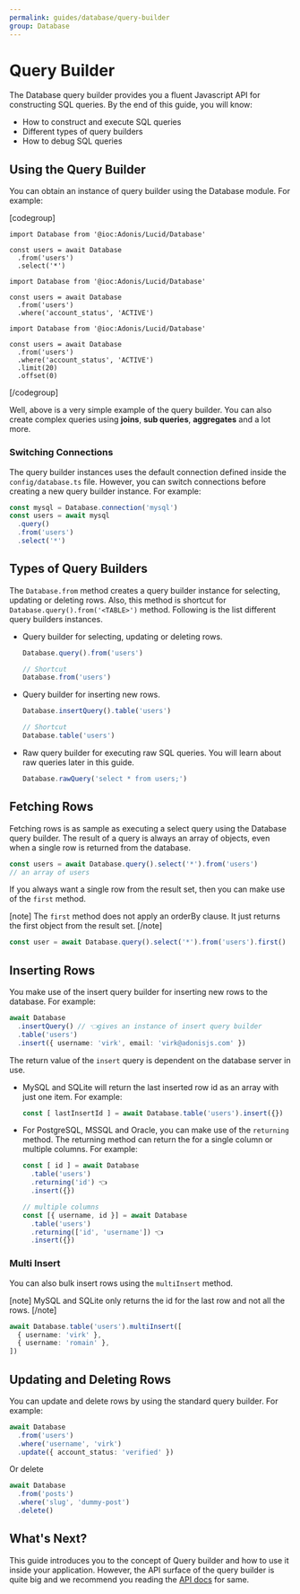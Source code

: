 ```yaml
---
permalink: guides/database/query-builder
group: Database
---
```


# Query Builder
The Database query builder provides you a fluent Javascript API for constructing SQL queries. By the end of this guide, you will know:

- How to construct and execute SQL queries
- Different types of query builders
- How to debug SQL queries

## Using the Query Builder
You can obtain an instance of query builder using the Database module. For example:

[codegroup]

```ts{}{Select All}
import Database from '@ioc:Adonis/Lucid/Database'

const users = await Database
  .from('users')
  .select('*')
```

```ts{}{Where Clause}
import Database from '@ioc:Adonis/Lucid/Database'

const users = await Database
  .from('users')
  .where('account_status', 'ACTIVE')
```

```ts{}{Limit and Offset}
import Database from '@ioc:Adonis/Lucid/Database'

const users = await Database
  .from('users')
  .where('account_status', 'ACTIVE')
  .limit(20)
  .offset(0)
```
[/codegroup]

Well, above is a very simple example of the query builder. You can also create complex queries using **joins**, **sub queries**, **aggregates** and a lot more.

### Switching Connections
The query builder instances uses the default connection defined inside the `config/database.ts` file. However, you can switch connections before creating a new query builder instance. For example:

```ts
const mysql = Database.connection('mysql')
const users = await mysql
  .query()
  .from('users')
  .select('*')
```

## Types of Query Builders
The `Database.from` method creates a query builder instance for selecting, updating or deleting rows. Also, this method is shortcut for `Database.query().from('<TABLE>')` method. Following is the list different query builders instances.

- Query builder for selecting, updating or deleting rows.
  ```ts
  Database.query().from('users')
  
  // Shortcut
  Database.from('users')
  ```
- Query builder for inserting new rows.
  ```ts
  Database.insertQuery().table('users')

  // Shortcut
  Database.table('users')
  ```
- Raw query builder for executing raw SQL queries. You will learn about raw queries later in this guide.
  ```ts
  Database.rawQuery('select * from users;')
  ```

## Fetching Rows
Fetching rows is as sample as executing a select query using the Database query builder. The result of a query is always an array of objects, even when a single row is returned from the database.

```ts
const users = await Database.query().select('*').from('users')
// an array of users
```

If you always want a single row from the result set, then you can make use of the `first` method.

[note]
The `first` method does not apply an orderBy clause. It just returns the first object from the result set.
[/note]

```ts
const user = await Database.query().select('*').from('users').first()
```

## Inserting Rows
You make use of the insert query builder for inserting new rows to the database. For example:

```ts
await Database
  .insertQuery() // 👈gives an instance of insert query builder
  .table('users')
  .insert({ username: 'virk', email: 'virk@adonisjs.com' })
```

The return value of the `insert` query is dependent on the database server in use.

- MySQL and SQLite will return the last inserted row id as an array with just one item. For example:
  ```ts
  const [ lastInsertId ] = await Database.table('users').insert({})
  ```
- For PostgreSQL, MSSQL and Oracle, you can make use of the `returning` method. The returning method can return the for a single column or multiple columns. For example:
  ```ts
  const [ id ] = await Database
    .table('users')
    .returning('id') 👈
    .insert({})

  // multiple columns
  const [{ username, id }] = await Database
    .table('users')
    .returning(['id', 'username']) 👈
    .insert({})
  ```

### Multi Insert
You can also bulk insert rows using the `multiInsert` method.

[note]
MySQL and SQLite only returns the id for the last row and not all the rows.
[/note]

```ts
await Database.table('users').multiInsert([
  { username: 'virk' },
  { username: 'romain' },
])
```

## Updating and Deleting Rows
You can update and delete rows by using the standard query builder. For example:

```ts
await Database
  .from('users')
  .where('username', 'virk')
  .update({ account_status: 'verified' })
```

Or delete

```ts
await Database
  .from('posts')
  .where('slug', 'dummy-post')
  .delete()
```


## What's Next?
This guide introduces you to the concept of Query builder and how to use it inside your application. However, the API surface of the query builder is quite big and we recommend you reading the [API docs](/api/database/query-builder) for same.
